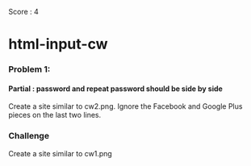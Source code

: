 Score : 4
# html-input-cw

### Problem 1:
#### Partial : password and repeat password should be side by side  
Create a site similar to cw2.png. Ignore the Facebook and Google Plus pieces on the last two lines.

### Challenge
Create a site similar to cw1.png
